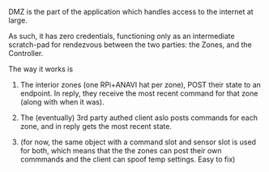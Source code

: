DMZ is the part of the application which handles access to the internet at large.

As such, it has zero credentials, functioning only as an intermediate scratch-pad 
for rendezvous between the two parties: the Zones, and the Controller. 

The way it works is 
1. The interior zones (one RPi+ANAVI hat per zone), POST their state to an endpoint. 
   In reply, they receive the most recent command for that zone (along with when it was). 

2. The (eventually) 3rd party authed client aslo posts commands for each zone, 
   and in reply gets the most recent state. 
   
3. (for now, the same object with a command slot and sensor slot is used for both, which means that the
   the zones can post their own commmands and the client can spoof temp settings. Easy to fix)

